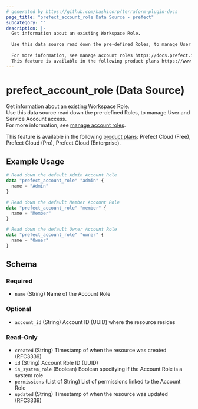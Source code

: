 ```yaml
---
# generated by https://github.com/hashicorp/terraform-plugin-docs
page_title: "prefect_account_role Data Source - prefect"
subcategory: ""
description: |-
  Get information about an existing Workspace Role.
  
  Use this data source read down the pre-defined Roles, to manage User and Service Account access.
  
  For more information, see manage account roles https://docs.prefect.io/v3/manage/cloud/manage-users/manage-roles#manage-account-roles.
  This feature is available in the following product plans https://www.prefect.io/pricing: Prefect Cloud (Free), Prefect Cloud (Pro), Prefect Cloud (Enterprise).
---
```


# prefect_account_role (Data Source)

Get information about an existing Workspace Role.
<br>
Use this data source read down the pre-defined Roles, to manage User and Service Account access.
<br>
For more information, see [manage account roles](https://docs.prefect.io/v3/manage/cloud/manage-users/manage-roles#manage-account-roles).


This feature is available in the following [product plans](https://www.prefect.io/pricing): Prefect Cloud (Free), Prefect Cloud (Pro), Prefect Cloud (Enterprise).

## Example Usage

```terraform
# Read down the default Admin Account Role
data "prefect_account_role" "admin" {
  name = "Admin"
}

# Read down the default Member Account Role
data "prefect_account_role" "member" {
  name = "Member"
}

# Read down the default Owner Account Role
data "prefect_account_role" "owner" {
  name = "Owner"
}
```

<!-- schema generated by tfplugindocs -->
## Schema

### Required

- `name` (String) Name of the Account Role

### Optional

- `account_id` (String) Account ID (UUID) where the resource resides

### Read-Only

- `created` (String) Timestamp of when the resource was created (RFC3339)
- `id` (String) Account Role ID (UUID)
- `is_system_role` (Boolean) Boolean specifying if the Account Role is a system role
- `permissions` (List of String) List of permissions linked to the Account Role
- `updated` (String) Timestamp of when the resource was updated (RFC3339)
